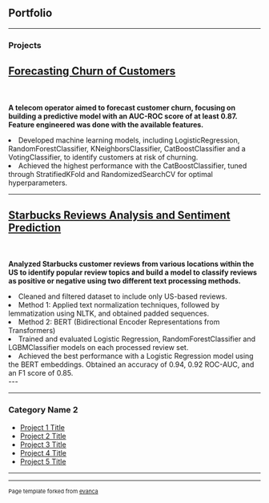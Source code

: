 ## Portfolio

---

### Projects

## [Forecasting Churn of Customers](https://github.com/vinipta-s/Forecasting_Churn_of_Customers/tree/main)
<br><br>
<b>A telecom operator aimed to forecast customer churn, focusing on building a predictive model with an AUC-ROC score of at least 0.87.
Feature engineered was done with the available features.</b>
<li>
  Developed machine learning models, including LogisticRegression, RandomForestClassifier, KNeighborsClassifier, CatBoostClassifier and a VotingClassifier, to identify customers at risk of churning.
</li>
<li>
  Achieved the highest performance with the CatBoostClassifier, tuned through StratifiedKFold and RandomizedSearchCV for optimal hyperparameters.
</li>



---

## [Starbucks Reviews Analysis and Sentiment Prediction](https://github.com/vinipta-s/Starbucks_Reviews_Sentiment_Prediction)
<br><br>
<b> Analyzed Starbucks customer reviews from various locations within the US to identify popular review topics and build a model to classify reviews as positive or negative using two different text processing methods.</b>
<li>
  Cleaned and filtered dataset to include only US-based reviews.
</li>
<li>
  Method 1: Applied text normalization techniques, followed by lemmatization using NLTK, and obtained padded sequences.
</li>
<li>
  Method 2: BERT (Bidirectional Encoder Representations from Transformers)
</li>
<li>
  Trained and evaluated Logistic Regression, RandomForestClassifier and LGBMClassifier models on each processed review set. 
</li>
<li>
  Achieved the best performance with a Logistic Regression model using the BERT embeddings. Obtained an accuracy of 0.94, 0.92 ROC-AUC, and an F1 score of 0.85.
</li>
---




---

### Category Name 2

- [Project 1 Title](http://example.com/)
- [Project 2 Title](http://example.com/)
- [Project 3 Title](http://example.com/)
- [Project 4 Title](http://example.com/)
- [Project 5 Title](http://example.com/)

---




---
<p style="font-size:11px">Page template forked from <a href="https://github.com/evanca/quick-portfolio">evanca</a></p>
<!-- Remove above link if you don't want to attibute -->
